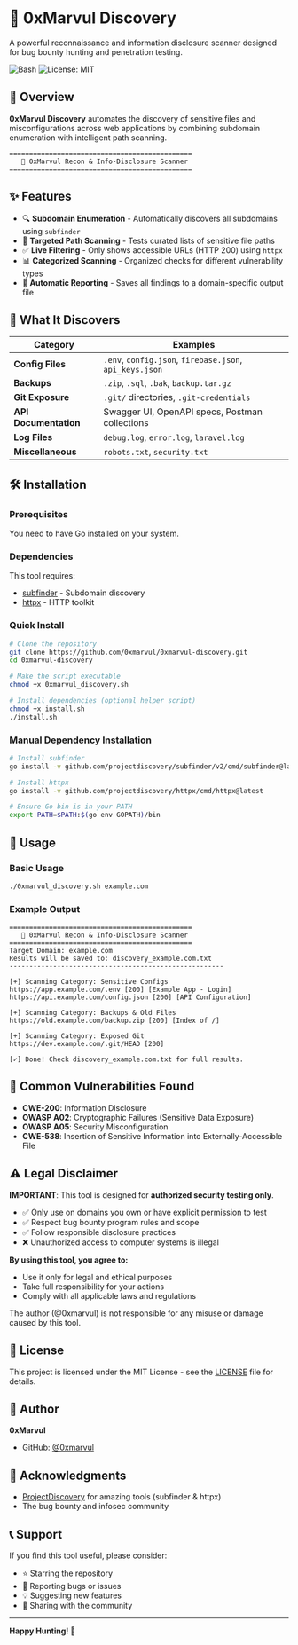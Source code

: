 # 🚀 0xMarvul Discovery

A powerful reconnaissance and information disclosure scanner designed for bug bounty hunting and penetration testing.

![Bash](https://img.shields.io/badge/bash-%23121011.svg?style=flat&logo=gnu-bash&logoColor=white)
![License: MIT](https://img.shields.io/badge/License-MIT-yellow.svg)

## 📖 Overview

**0xMarvul Discovery** automates the discovery of sensitive files and misconfigurations across web applications by combining subdomain enumeration with intelligent path scanning.

```
==============================================
   🚀 0xMarvul Recon & Info-Disclosure Scanner
==============================================
```

## ✨ Features

- 🔍 **Subdomain Enumeration** - Automatically discovers all subdomains using `subfinder`
- 🎯 **Targeted Path Scanning** - Tests curated lists of sensitive file paths
- ✅ **Live Filtering** - Only shows accessible URLs (HTTP 200) using `httpx`
- 📊 **Categorized Scanning** - Organized checks for different vulnerability types
- 💾 **Automatic Reporting** - Saves all findings to a domain-specific output file

## 🔎 What It Discovers

| Category | Examples |
|----------|----------|
| **Config Files** | `.env`, `config.json`, `firebase.json`, `api_keys.json` |
| **Backups** | `.zip`, `.sql`, `.bak`, `backup.tar.gz` |
| **Git Exposure** | `.git/` directories, `.git-credentials` |
| **API Documentation** | Swagger UI, OpenAPI specs, Postman collections |
| **Log Files** | `debug.log`, `error.log`, `laravel.log` |
| **Miscellaneous** | `robots.txt`, `security.txt` |

## 🛠️ Installation

### Prerequisites

You need to have Go installed on your system.

### Dependencies

This tool requires:
- [subfinder](https://github.com/projectdiscovery/subfinder) - Subdomain discovery
- [httpx](https://github.com/projectdiscovery/httpx) - HTTP toolkit

### Quick Install

```bash
# Clone the repository
git clone https://github.com/0xmarvul/0xmarvul-discovery.git
cd 0xmarvul-discovery

# Make the script executable
chmod +x 0xmarvul_discovery.sh

# Install dependencies (optional helper script)
chmod +x install.sh
./install.sh
```

### Manual Dependency Installation

```bash
# Install subfinder
go install -v github.com/projectdiscovery/subfinder/v2/cmd/subfinder@latest

# Install httpx
go install -v github.com/projectdiscovery/httpx/cmd/httpx@latest

# Ensure Go bin is in your PATH
export PATH=$PATH:$(go env GOPATH)/bin
```

## 🚀 Usage

### Basic Usage

```bash
./0xmarvul_discovery.sh example.com
```

### Example Output

```
==============================================
   🚀 0xMarvul Recon & Info-Disclosure Scanner
==============================================
Target Domain: example.com
Results will be saved to: discovery_example.com.txt
------------------------------------------------------

[+] Scanning Category: Sensitive Configs
https://app.example.com/.env [200] [Example App - Login]
https://api.example.com/config.json [200] [API Configuration]

[+] Scanning Category: Backups & Old Files
https://old.example.com/backup.zip [200] [Index of /]

[+] Scanning Category: Exposed Git
https://dev.example.com/.git/HEAD [200]

[✓] Done! Check discovery_example.com.txt for full results.
```

## 🎯 Common Vulnerabilities Found

- **CWE-200**: Information Disclosure
- **OWASP A02**: Cryptographic Failures (Sensitive Data Exposure)
- **OWASP A05**: Security Misconfiguration
- **CWE-538**: Insertion of Sensitive Information into Externally-Accessible File

## ⚠️ Legal Disclaimer

**IMPORTANT**: This tool is designed for **authorized security testing only**.

- ✅ Only use on domains you own or have explicit permission to test
- ✅ Respect bug bounty program rules and scope
- ✅ Follow responsible disclosure practices
- ❌ Unauthorized access to computer systems is illegal

**By using this tool, you agree to:**
- Use it only for legal and ethical purposes
- Take full responsibility for your actions
- Comply with all applicable laws and regulations

The author (@0xmarvul) is not responsible for any misuse or damage caused by this tool.

## 📜 License

This project is licensed under the MIT License - see the [LICENSE](LICENSE) file for details.

## 👤 Author

**0xMarvul**
- GitHub: [@0xmarvul](https://github.com/0xmarvul)

## 🙏 Acknowledgments

- [ProjectDiscovery](https://github.com/projectdiscovery) for amazing tools (subfinder & httpx)
- The bug bounty and infosec community

## 📞 Support

If you find this tool useful, please consider:
- ⭐ Starring the repository
- 🐛 Reporting bugs or issues
- 💡 Suggesting new features
- 📢 Sharing with the community

---

**Happy Hunting! 🎯**
